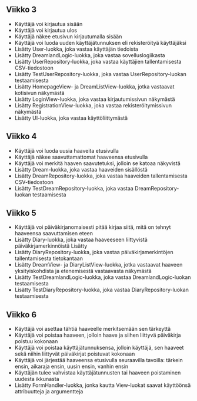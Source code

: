 ## Viikko 3
- Käyttäjä voi kirjautua sisään
- Käyttäjä voi kirjautua ulos
- Käyttäjä näkee etusivun kirjautumalla sisään
- Käyttäjä voi luoda uuden käyttäjätunnuksen eli rekisteröityä käyttäjäksi
- Lisätty User-luokka, joka vastaa käyttäjän tiedoista
- Lisätty DreamlandLogic-luokka, joka vastaa sovelluslogiikasta
- Lisätty UserRepository-luokka, joka vastaa käyttäjien tallentamisesta CSV-tiedostoon
- Lisätty TestUserRepository-luokka, joka vastaa UserRepository-luokan testaamisesta
- Lisätty HomepageView- ja DreamListView-luokka, jotka vastaavat kotisivun näkymästä
- Lisätty LoginView-luokka, joka vastaa kirjautumissivun näkymästä
- Lisätty RegistrationView-luokka, joka vastaa rekisteröitymissivun näkymästä
- Lisätty UI-luokka, joka vastaa käyttöliittymästä

## Viikko 4
- Käyttäjä voi luoda uusia haaveita etusivulla
- Käyttäjä näkee saavuttamattomat haaveensa etusivulla
- Käyttäjä voi merkitä haaven saavutetuksi, jolloin se katoaa näkyvistä
- Lisätty Dream-luokka, joka vastaa haaveiden sisällöstä
- Lisätty DreamRepository-luokka, joka vastaa haaveiden tallentamisesta CSV-tiedostoon
- Lisätty TestDreamRepository-luokka, joka vastaa DreamRepository-luokan testaamisesta

## Viikko 5
- Käyttäjä voi päiväkirjanomaisesti pitää kirjaa siitä, mitä on tehnyt haaveensa saavuttamisen eteen
- Lisätty Diary-luokka, joka vastaa haaveeseen liittyvistä päiväkirjamerkinnöistä
Lisätty 
- Lisätty DiaryRepository-luokka, joka vastaa päiväkirjamerkintöjen tallentamisesta tietokantaan
- Lisätty DreamView- ja DiaryListView-luokka, jotka vastaavat haaveen yksityiskohdista ja etenemisestä vastaavasta näkymästä
- Lisätty TestDreamlandLogic-luokka, joka vastaa DreamlandLogic-luokan testaamisesta
- Lisätty TestDiaryRepository-luokka, joka vastaa DiaryRepository-luokan testaamisesta

## Viikko 6
- Käyttäjä voi asettaa tähtiä haaveelle merkitsemään sen tärkeyttä
- Käyttäjä voi poistaa haaveen, jolloin haave ja siihen liittyvä päiväkirja poistuu kokonaan
- Käyttäjä voi poistaa käyttäjätunnuksensa, jolloin käyttäjä, sen haaveet sekä niihin liittyvät päiväkirjat poistuvat kokonaan
- Käyttäjä voi järjestää haaveensa etusivulla seuraavilla tavoilla: tärkein ensin, aikaraja ensin, uusin ensin, vanhin ensin
- Käyttäjän tulee vahvistaa käyttäjätunnusten tai haaveen poistaminen uudesta ikkunasta
- Lisätty FormHandler-luokka, jonka kautta View-luokat saavat käyttöönsä attribuutteja ja argumentteja
